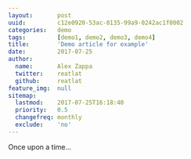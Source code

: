 ```yaml
---
layout:       post
uuid:         c12e0920-53ac-0135-99a9-0242ac1f0002
categories:   demo
tags:         [demo1, demo2, demo3, demo4]
title:        'Demo article for example'
date:         2017-07-25
author:       
  name:       Alex Zappa
  twitter:    reatlat
  github:     reatlat
feature_img:  null
sitemap:
  lastmod:    2017-07-25T16:18:40
  priority:   0.5
  changefreq: monthly
  exclude:    'no'
---
```


Once upon a time...

